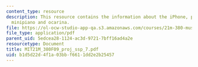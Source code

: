 ```yaml
---
content_type: resource
description: This resource contains the information about the iPhone, pocket guitar,
  minipiano and ocarina.
file: https://ol-ocw-studio-app-qa.s3.amazonaws.com/courses/21m-380-music-and-technology-contemporary-history-and-aesthetics-fall-2009/b1d5d22d4f1a03bbf6611dd2e2b25457_MIT21M_380F09_proj_ssp_7.pdf
file_type: application/pdf
parent_uid: 5edcea28-1124-ac3d-9721-7bff16ad4a2e
resourcetype: Document
title: MIT21M_380F09_proj_ssp_7.pdf
uid: b1d5d22d-4f1a-03bb-f661-1dd2e2b25457
---
```


